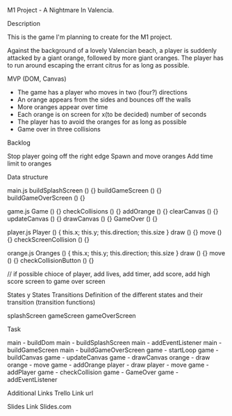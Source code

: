 M1 Project - A Nightmare In Valencia.

Description

This is the game I'm planning to create for the M1 project.

Against the background of a lovely Valencian beach, a player is suddenly attacked by a giant orange, followed by more giant oranges.
The player has to run around escaping the errant citrus for as long as possible.


MVP (DOM, Canvas)

- The game has a player who moves in two (four?) directions
- An orange appears from the sides and bounces off the walls
- More oranges appear over time
- Each orange is on screen for x(to be decided) number of seconds
- The player has to avoid the oranges for as long as possible
- Game over in three collisions


Backlog

Stop player going off the right edge
Spawn and move oranges
Add time limit to oranges 



Data structure

main.js
buildSplashScreen () {}
buildGameScreen () {}
buildGameOverScreen () {}

game.js
Game () {}
checkCollisions () {}
addOrange () {}
clearCanvas () {}
updateCanvas () {}
drawCanvas () {}
GameOver () {}

player.js
Player () { this.x; this.y; this.direction; this.size }
draw () {}
move () {}
checkScreenCollision () {}

orange.js
Oranges () { this.x; this.y; this.direction; this.size }
draw () {}
move () {}
checkCollisionButton () {}

// if possible chioce of player, add lives, add timer, add score, add high score screen to game over screen


States y States Transitions
Definition of the different states and their transition (transition functions)

splashScreen
gameScreen
gameOverScreen

Task

main - buildDom
main - buildSplashScreen
main - addEventListener
main - buildGameScreen
main - buildGameOverScreen
game - startLoop
game - buildCanvas
game - updateCanvas
game - drawCanvas
orange - draw
orange - move
game - addOrange
player - draw
player - move
game - addPlayer
game - checkCollision
game - GameOver
game - addEventListener

Additional Links
Trello
Link url

Slides
Link Slides.com